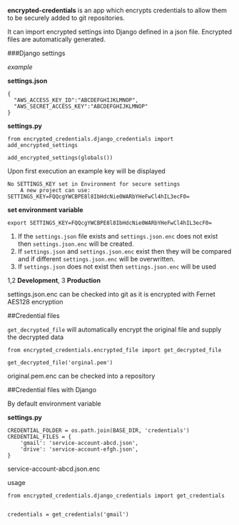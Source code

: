 
**encrypted-credentials** is an app which encrypts credentials to allow them to be securely added to git repositories.

It can import encrypted settings into Django defined in a json file. 
Encrypted files are automatically generated.


###Django settings

_example_

**settings.json** 

    {
      "AWS_ACCESS_KEY_ID":"ABCDEFGHIJKLMNOP",
      "AWS_SECRET_ACCESS_KEY":"ABCDEFGHIJKLMNOP"
    }
    

**settings.py**

    from encrypted_credentials.django_credentials import add_encrypted_settings
    
    add_encrypted_settings(globals())

Upon first execution an example key will be displayed

    No SETTINGS_KEY set in Environment for secure settings
        A new project can use: SETTINGS_KEY=FQQcgYWCBPE8l8IbHdcNie0WARbYHeFwCl4hIL3ecF0=
        
**set environment variable**

    export SETTINGS_KEY=FQQcgYWCBPE8l8IbHdcNie0WARbYHeFwCl4hIL3ecF0=

   
1. If the `settings.json` file exists and `settings.json.enc` does not exist then `settings.json.enc` will be created.
2. If `settings.json` and `settings.json.enc` exist then they will be compared and if different `settings.json.enc` will be overwritten.
3. If `settings.json` does not exist then `settings.json.enc` will be used

1,2 **Development**, 3 **Production** 

settings.json.enc can be checked into git as it is encrypted with Fernet AES128 encryption 

 
##Credential files

`get_decrypted_file` will automatically encrypt the original file and supply the decrypted data

    from encrypted_credentials.encrypted_file import get_decrypted_file
    
    get_decrypted_file('orginal.pem')

original.pem.enc can be checked into a repository


##Credential files with Django

By default environment variable 

**settings.py**

    CREDENTIAL_FOLDER = os.path.join(BASE_DIR, 'credentials')
    CREDENTIAL_FILES = {
        'gmail': 'service-account-abcd.json',
        'drive': 'service-account-efgh.json',
    }


service-account-abcd.json.enc

usage

    from encrypted_credentials.django_credentials import get_credentials
    
    
    credentials = get_credentials('gmail')
    
    

     
